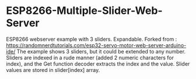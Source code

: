 # ESP8266-Multiple-Slider-Web-Server
ESP8266 webserver example with 3 sliders.  Expandable.
Forked from : https://randomnerdtutorials.com/esp32-servo-motor-web-server-arduino-ide/
The example shows 3 sliders, but it could be extended to any number. 
Sliders are indexed in a rude manner (added 2 numeric characters for index), and the Get function decoder extracts the index and the value.
Slider values are stored in slider[index] array.
